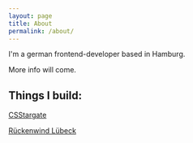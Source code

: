 ```yaml
---
layout: page
title: About
permalink: /about/
---
```


I'm a german frontend-developer based in Hamburg.

More info will come.

## Things I build:

[CSStargate](http://csstargate.schoenwald.media/)

[Rückenwind Lübeck](http://www.rueckenwind-luebeck.de/)
